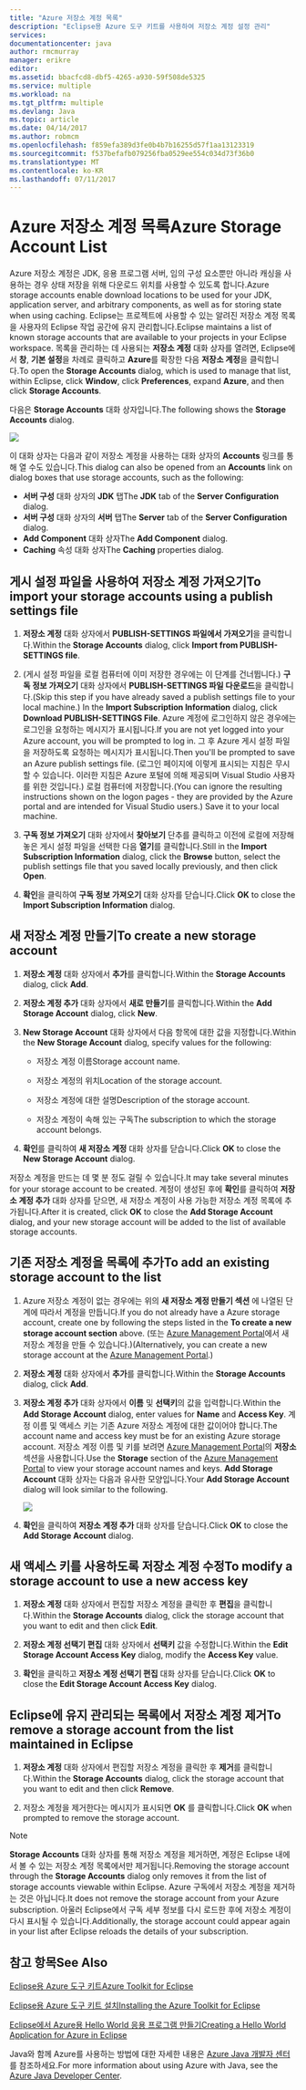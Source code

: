 ```yaml
---
title: "Azure 저장소 계정 목록"
description: "Eclipse용 Azure 도구 키트를 사용하여 저장소 계정 설정 관리"
services: 
documentationcenter: java
author: rmcmurray
manager: erikre
editor: 
ms.assetid: bbacfcd8-dbf5-4265-a930-59f508de5325
ms.service: multiple
ms.workload: na
ms.tgt_pltfrm: multiple
ms.devlang: Java
ms.topic: article
ms.date: 04/14/2017
ms.author: robmcm
ms.openlocfilehash: f859efa389d3fe0b4b7b16255d57f1aa13123319
ms.sourcegitcommit: f537befafb079256fba0529ee554c034d73f36b0
ms.translationtype: MT
ms.contentlocale: ko-KR
ms.lasthandoff: 07/11/2017
---
```

# <a name="azure-storage-account-list"></a><span data-ttu-id="54113-103">Azure 저장소 계정 목록</span><span class="sxs-lookup"><span data-stu-id="54113-103">Azure Storage Account List</span></span>
<span data-ttu-id="54113-104">Azure 저장소 계정은 JDK, 응용 프로그램 서버, 임의 구성 요소뿐만 아니라 캐싱을 사용하는 경우 상태 저장을 위해 다운로드 위치를 사용할 수 있도록 합니다.</span><span class="sxs-lookup"><span data-stu-id="54113-104">Azure storage accounts enable download locations to be used for your JDK, application server, and arbitrary components, as well as for storing state when using caching.</span></span> <span data-ttu-id="54113-105">Eclipse는 프로젝트에 사용할 수 있는 알려진 저장소 계정 목록을 사용자의 Eclipse 작업 공간에 유지 관리합니다.</span><span class="sxs-lookup"><span data-stu-id="54113-105">Eclipse maintains a list of known storage accounts that are available to your projects in your Eclipse workspace.</span></span> <span data-ttu-id="54113-106">목록을 관리하는 데 사용되는 **저장소 계정** 대화 상자를 열려면, Eclipse에서 **창**, **기본 설정**을 차례로 클릭하고 **Azure**를 확장한 다음 **저장소 계정**을 클릭합니다.</span><span class="sxs-lookup"><span data-stu-id="54113-106">To open the **Storage Accounts** dialog, which is used to manage that list, within Eclipse, click **Window**, click **Preferences**, expand **Azure**, and then click **Storage Accounts**.</span></span>

<span data-ttu-id="54113-107">다음은 **Storage Accounts** 대화 상자입니다.</span><span class="sxs-lookup"><span data-stu-id="54113-107">The following shows the **Storage Accounts** dialog.</span></span>

![][ic719496]

<span data-ttu-id="54113-108">이 대화 상자는 다음과 같이 저장소 계정을 사용하는 대화 상자의 **Accounts** 링크를 통해 열 수도 있습니다.</span><span class="sxs-lookup"><span data-stu-id="54113-108">This dialog can also be opened from an **Accounts** link on dialog boxes that use storage accounts, such as the following:</span></span>

* <span data-ttu-id="54113-109">**서버 구성** 대화 상자의 **JDK** 탭</span><span class="sxs-lookup"><span data-stu-id="54113-109">The **JDK** tab of the **Server Configuration** dialog.</span></span>
* <span data-ttu-id="54113-110">**서버 구성** 대화 상자의 **서버** 탭</span><span class="sxs-lookup"><span data-stu-id="54113-110">The **Server** tab of the **Server Configuration** dialog.</span></span>
* <span data-ttu-id="54113-111">**Add Component** 대화 상자</span><span class="sxs-lookup"><span data-stu-id="54113-111">The **Add Component** dialog.</span></span>
* <span data-ttu-id="54113-112">**Caching** 속성 대화 상자</span><span class="sxs-lookup"><span data-stu-id="54113-112">The **Caching** properties dialog.</span></span>

## <a name="to-import-your-storage-accounts-using-a-publish-settings-file"></a><span data-ttu-id="54113-113">게시 설정 파일을 사용하여 저장소 계정 가져오기</span><span class="sxs-lookup"><span data-stu-id="54113-113">To import your storage accounts using a publish settings file</span></span>
1. <span data-ttu-id="54113-114">**저장소 계정** 대화 상자에서 **PUBLISH-SETTINGS 파일에서 가져오기**을 클릭합니다.</span><span class="sxs-lookup"><span data-stu-id="54113-114">Within the **Storage Accounts** dialog, click **Import from PUBLISH-SETTINGS file**.</span></span>

2. <span data-ttu-id="54113-115">(게시 설정 파일을 로컬 컴퓨터에 이미 저장한 경우에는 이 단계를 건너뜁니다.) **구독 정보 가져오기** 대화 상자에서 **PUBLISH-SETTINGS 파일 다운로드**을 클릭합니다.</span><span class="sxs-lookup"><span data-stu-id="54113-115">(Skip this step if you have already saved a publish settings file to your local machine.) In the **Import Subscription Information** dialog, click **Download PUBLISH-SETTINGS File**.</span></span> <span data-ttu-id="54113-116">Azure 계정에 로그인하지 않은 경우에는 로그인을 요청하는 메시지가 표시됩니다.</span><span class="sxs-lookup"><span data-stu-id="54113-116">If you are not yet logged into your Azure account, you will be prompted to log in.</span></span> <span data-ttu-id="54113-117">그 후 Azure 게시 설정 파일을 저장하도록 요청하는 메시지가 표시됩니다.</span><span class="sxs-lookup"><span data-stu-id="54113-117">Then you'll be prompted to save an Azure publish settings file.</span></span> <span data-ttu-id="54113-118">(로그인 페이지에 이렇게 표시되는 지침은 무시할 수 있습니다. 이러한 지침은 Azure 포털에 의해 제공되며 Visual Studio 사용자를 위한 것입니다.) 로컬 컴퓨터에 저장합니다.</span><span class="sxs-lookup"><span data-stu-id="54113-118">(You can ignore the resulting instructions shown on the logon pages - they are provided by the Azure portal and are intended for Visual Studio users.) Save it to your local machine.</span></span>

3. <span data-ttu-id="54113-119">**구독 정보 가져오기** 대화 상자에서 **찾아보기** 단추를 클릭하고 이전에 로컬에 저장해 놓은 게시 설정 파일을 선택한 다음 **열기**를 클릭합니다.</span><span class="sxs-lookup"><span data-stu-id="54113-119">Still in the **Import Subscription Information** dialog, click the **Browse** button, select the publish settings file that you saved locally previously, and then click **Open**.</span></span>

4. <span data-ttu-id="54113-120">**확인**을 클릭하여 **구독 정보 가져오기** 대화 상자를 닫습니다.</span><span class="sxs-lookup"><span data-stu-id="54113-120">Click **OK** to close the **Import Subscription Information** dialog.</span></span>

## <a name="to-create-a-new-storage-account"></a><span data-ttu-id="54113-121">새 저장소 계정 만들기</span><span class="sxs-lookup"><span data-stu-id="54113-121">To create a new storage account</span></span>
1. <span data-ttu-id="54113-122">**저장소 계정** 대화 상자에서 **추가**를 클릭합니다.</span><span class="sxs-lookup"><span data-stu-id="54113-122">Within the **Storage Accounts** dialog, click **Add**.</span></span>

2. <span data-ttu-id="54113-123">**저장소 계정 추가** 대화 상자에서 **새로 만들기**를 클릭합니다.</span><span class="sxs-lookup"><span data-stu-id="54113-123">Within the **Add Storage Account** dialog, click **New**.</span></span>

3. <span data-ttu-id="54113-124">**New Storage Account** 대화 상자에서 다음 항목에 대한 값을 지정합니다.</span><span class="sxs-lookup"><span data-stu-id="54113-124">Within the **New Storage Account** dialog, specify values for the following:</span></span>

   * <span data-ttu-id="54113-125">저장소 계정 이름</span><span class="sxs-lookup"><span data-stu-id="54113-125">Storage account name.</span></span>

   * <span data-ttu-id="54113-126">저장소 계정의 위치</span><span class="sxs-lookup"><span data-stu-id="54113-126">Location of the storage account.</span></span>

   * <span data-ttu-id="54113-127">저장소 계정에 대한 설명</span><span class="sxs-lookup"><span data-stu-id="54113-127">Description of the storage account.</span></span>

   * <span data-ttu-id="54113-128">저장소 계정이 속해 있는 구독</span><span class="sxs-lookup"><span data-stu-id="54113-128">The subscription to which the storage account belongs.</span></span>

4. <span data-ttu-id="54113-129">**확인**를 클릭하여 **새 저장소 계정** 대화 상자를 닫습니다.</span><span class="sxs-lookup"><span data-stu-id="54113-129">Click **OK** to close the **New Storage Account** dialog.</span></span>

<span data-ttu-id="54113-130">저장소 계정을 만드는 데 몇 분 정도 걸릴 수 있습니다.</span><span class="sxs-lookup"><span data-stu-id="54113-130">It may take several minutes for your storage account to be created.</span></span> <span data-ttu-id="54113-131">계정이 생성된 후에 **확인**를 클릭하여 **저장소 계정 추가** 대화 상자를 닫으면, 새 저장소 계정이 사용 가능한 저장소 계정 목록에 추가됩니다.</span><span class="sxs-lookup"><span data-stu-id="54113-131">After it is created, click **OK** to close the **Add Storage Account** dialog, and your new storage account will be added to the list of available storage accounts.</span></span>

## <a name="to-add-an-existing-storage-account-to-the-list"></a><span data-ttu-id="54113-132">기존 저장소 계정을 목록에 추가</span><span class="sxs-lookup"><span data-stu-id="54113-132">To add an existing storage account to the list</span></span>
1. <span data-ttu-id="54113-133">Azure 저장소 계정이 없는 경우에는 위의 **새 저장소 계정 만들기 섹션** 에 나열된 단계에 따라서 계정을 만듭니다.</span><span class="sxs-lookup"><span data-stu-id="54113-133">If you do not already have a Azure storage account, create one by following the steps listed in the **To create a new storage account section** above.</span></span> <span data-ttu-id="54113-134">(또는 [Azure Management Portal][Azure Management Portal]에서 새 저장소 계정을 만들 수 있습니다.)</span><span class="sxs-lookup"><span data-stu-id="54113-134">(Alternatively, you can create a new storage account at the [Azure Management Portal][Azure Management Portal].)</span></span>

2. <span data-ttu-id="54113-135">**저장소 계정** 대화 상자에서 **추가**를 클릭합니다.</span><span class="sxs-lookup"><span data-stu-id="54113-135">Within the **Storage Accounts** dialog, click **Add**.</span></span>

3. <span data-ttu-id="54113-136">**저장소 계정 추가** 대화 상자에서 **이름** 및 **선택키**의 값을 입력합니다.</span><span class="sxs-lookup"><span data-stu-id="54113-136">Within the **Add Storage Account** dialog, enter values for **Name** and **Access Key**.</span></span> <span data-ttu-id="54113-137">계정 이름 및 액세스 키는 기존 Azure 저장소 계정에 대한 값이어야 합니다.</span><span class="sxs-lookup"><span data-stu-id="54113-137">The account name and access key must be for an existing Azure storage account.</span></span> <span data-ttu-id="54113-138">저장소 계정 이름 및 키를 보려면 [Azure Management Portal][Azure Management Portal]의 **저장소** 섹션을 사용합니다.</span><span class="sxs-lookup"><span data-stu-id="54113-138">Use the **Storage** section of the [Azure Management Portal][Azure Management Portal] to view your storage account names and keys.</span></span> <span data-ttu-id="54113-139">**Add Storage Account** 대화 상자는 다음과 유사한 모양입니다.</span><span class="sxs-lookup"><span data-stu-id="54113-139">Your **Add Storage Account** dialog will look similar to the following.</span></span>
   
   ![][ic719497]

4. <span data-ttu-id="54113-140">**확인**을 클릭하여 **저장소 계정 추가** 대화 상자를 닫습니다.</span><span class="sxs-lookup"><span data-stu-id="54113-140">Click **OK** to close the **Add Storage Account** dialog.</span></span>

## <a name="to-modify-a-storage-account-to-use-a-new-access-key"></a><span data-ttu-id="54113-141">새 액세스 키를 사용하도록 저장소 계정 수정</span><span class="sxs-lookup"><span data-stu-id="54113-141">To modify a storage account to use a new access key</span></span>
1. <span data-ttu-id="54113-142">**저장소 계정** 대화 상자에서 편집할 저장소 계정을 클릭한 후 **편집**을 클릭합니다.</span><span class="sxs-lookup"><span data-stu-id="54113-142">Within the **Storage Accounts** dialog, click the storage account that you want to edit and then click **Edit**.</span></span>

2. <span data-ttu-id="54113-143">**저장소 계정 선택기 편집** 대화 상자에서 **선택키** 값을 수정합니다.</span><span class="sxs-lookup"><span data-stu-id="54113-143">Within the **Edit Storage Account Access Key** dialog, modify the **Access Key** value.</span></span>

3. <span data-ttu-id="54113-144">**확인**을 클릭하고 **저장소 계정 선택기 편집** 대화 상자를 닫습니다.</span><span class="sxs-lookup"><span data-stu-id="54113-144">Click **OK** to close the **Edit Storage Account Access Key** dialog.</span></span>

## <a name="to-remove-a-storage-account-from-the-list-maintained-in-eclipse"></a><span data-ttu-id="54113-145">Eclipse에 유지 관리되는 목록에서 저장소 계정 제거</span><span class="sxs-lookup"><span data-stu-id="54113-145">To remove a storage account from the list maintained in Eclipse</span></span>
1. <span data-ttu-id="54113-146">**저장소 계정** 대화 상자에서 편집할 저장소 계정을 클릭한 후 **제거**를 클릭합니다.</span><span class="sxs-lookup"><span data-stu-id="54113-146">Within the **Storage Accounts** dialog, click the storage account that you want to edit and then click **Remove**.</span></span>

2. <span data-ttu-id="54113-147">저장소 계정을 제거한다는 메시지가 표시되면 **OK** 를 클릭합니다.</span><span class="sxs-lookup"><span data-stu-id="54113-147">Click **OK** when prompted to remove the storage account.</span></span>

> [!NOTE]
> <span data-ttu-id="54113-148">**Storage Accounts** 대화 상자를 통해 저장소 계정을 제거하면, 계정은 Eclipse 내에서 볼 수 있는 저장소 계정 목록에서만 제거됩니다.</span><span class="sxs-lookup"><span data-stu-id="54113-148">Removing the storage account through the **Storage Accounts** dialog only removes it from the list of storage accounts viewable within Eclipse.</span></span> <span data-ttu-id="54113-149">Azure 구독에서 저장소 계정을 제거하는 것은 아닙니다.</span><span class="sxs-lookup"><span data-stu-id="54113-149">It does not remove the storage account from your Azure subscription.</span></span> <span data-ttu-id="54113-150">아울러 Eclipse에서 구독 세부 정보를 다시 로드한 후에 저장소 계정이 다시 표시될 수 있습니다.</span><span class="sxs-lookup"><span data-stu-id="54113-150">Additionally, the storage account could appear again in your list after Eclipse reloads the details of your subscription.</span></span>
> 
> 

## <a name="see-also"></a><span data-ttu-id="54113-151">참고 항목</span><span class="sxs-lookup"><span data-stu-id="54113-151">See Also</span></span>
<span data-ttu-id="54113-152">[Eclipse용 Azure 도구 키트][Azure Toolkit for Eclipse]</span><span class="sxs-lookup"><span data-stu-id="54113-152">[Azure Toolkit for Eclipse][Azure Toolkit for Eclipse]</span></span>

<span data-ttu-id="54113-153">[Eclipse용 Azure 도구 키트 설치][Installing the Azure Toolkit for Eclipse]</span><span class="sxs-lookup"><span data-stu-id="54113-153">[Installing the Azure Toolkit for Eclipse][Installing the Azure Toolkit for Eclipse]</span></span> 

<span data-ttu-id="54113-154">[Eclipse에서 Azure용 Hello World 응용 프로그램 만들기][Creating a Hello World Application for Azure in Eclipse]</span><span class="sxs-lookup"><span data-stu-id="54113-154">[Creating a Hello World Application for Azure in Eclipse][Creating a Hello World Application for Azure in Eclipse]</span></span>

<span data-ttu-id="54113-155">Java와 함께 Azure를 사용하는 방법에 대한 자세한 내용은 [Azure Java 개발자 센터][Azure Java Developer Center]를 참조하세요.</span><span class="sxs-lookup"><span data-stu-id="54113-155">For more information about using Azure with Java, see the [Azure Java Developer Center][Azure Java Developer Center].</span></span>

<!-- URL List -->

[Azure Java Developer Center]: http://go.microsoft.com/fwlink/?LinkID=699547
[Azure Toolkit for Eclipse]: http://go.microsoft.com/fwlink/?LinkID=699529
[Azure Management Portal]: http://go.microsoft.com/fwlink/?LinkID=512959
[Creating a Hello World Application for Azure in Eclipse]: http://go.microsoft.com/fwlink/?LinkID=699533
[Installing the Azure Toolkit for Eclipse]: http://go.microsoft.com/fwlink/?LinkId=699546
[What's New in the Azure Toolkit for Eclipse]: http://go.microsoft.com/fwlink/?LinkID=699552

<!-- IMG List -->

[ic719496]: ./media/azure-toolkit-for-eclipse-azure-storage-account-list/ic719496.png
[ic719497]: ./media/azure-toolkit-for-eclipse-azure-storage-account-list/ic719497.png

<!-- Legacy MSDN URL = https://msdn.microsoft.com/library/azure/dn205108.aspx -->

